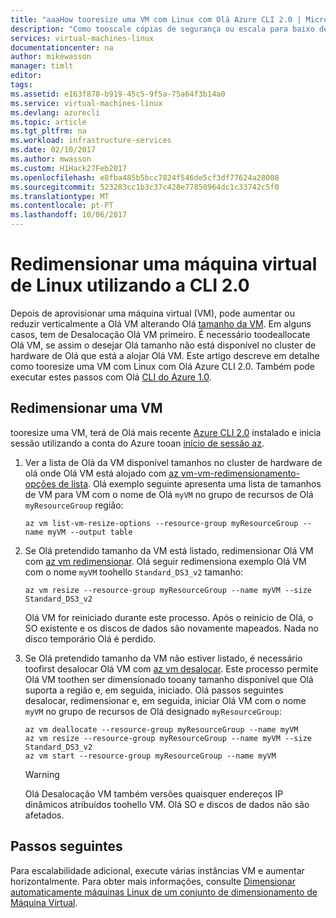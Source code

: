 ```yaml
---
title: "aaaHow tooresize uma VM com Linux com Olá Azure CLI 2.0 | Microsoft Docs"
description: "Como tooscale cópias de segurança ou escala para baixo de uma máquina virtual do Linux, alterando Olá tamanho da VM."
services: virtual-machines-linux
documentationcenter: na
author: mikewasson
manager: timlt
editor: 
tags: 
ms.assetid: e163f878-b919-45c5-9f5a-75a64f3b14a0
ms.service: virtual-machines-linux
ms.devlang: azurecli
ms.topic: article
ms.tgt_pltfrm: na
ms.workload: infrastructure-services
ms.date: 02/10/2017
ms.author: mwasson
ms.custom: H1Hack27Feb2017
ms.openlocfilehash: e8fba485b5bcc7824f546de5cf3df77624a28008
ms.sourcegitcommit: 523283cc1b3c37c428e77850964dc1c33742c5f0
ms.translationtype: MT
ms.contentlocale: pt-PT
ms.lasthandoff: 10/06/2017
---
```

# <a name="resize-a-linux-virtual-machine-using-cli-20"></a>Redimensionar uma máquina virtual de Linux utilizando a CLI 2.0

Depois de aprovisionar uma máquina virtual (VM), pode aumentar ou reduzir verticalmente a Olá VM alterando Olá [tamanho da VM][vm-sizes]. Em alguns casos, tem de Desalocação Olá VM primeiro. É necessário toodeallocate Olá VM, se assim o desejar Olá tamanho não está disponível no cluster de hardware de Olá que está a alojar Olá VM. Este artigo descreve em detalhe como tooresize uma VM com Linux com Olá Azure CLI 2.0. Também pode executar estes passos com Olá [CLI do Azure 1.0](change-vm-size-nodejs.md?toc=%2fazure%2fvirtual-machines%2flinux%2ftoc.json).

## <a name="resize-a-vm"></a>Redimensionar uma VM
tooresize uma VM, terá de Olá mais recente [Azure CLI 2.0](/cli/azure/install-az-cli2) instalado e inicia sessão utilizando a conta do Azure tooan [início de sessão az](/cli/azure/#login).

1. Ver a lista de Olá da VM disponível tamanhos no cluster de hardware de olá onde Olá VM está alojado com [az vm-vm-redimensionamento-opções de lista](/cli/azure/vm#list-vm-resize-options). Olá exemplo seguinte apresenta uma lista de tamanhos de VM para VM com o nome de Olá `myVM` no grupo de recursos de Olá `myResourceGroup` região:
   
    ```azurecli
    az vm list-vm-resize-options --resource-group myResourceGroup --name myVM --output table
    ```

2. Se Olá pretendido tamanho da VM está listado, redimensionar Olá VM com [az vm redimensionar](/cli/azure/vm#resize). Olá seguir redimensiona exemplo Olá VM com o nome `myVM` toohello `Standard_DS3_v2` tamanho:
   
    ```azurecli
    az vm resize --resource-group myResourceGroup --name myVM --size Standard_DS3_v2
    ```
   
    Olá VM for reiniciado durante este processo. Após o reinício de Olá, o SO existente e os discos de dados são novamente mapeados. Nada no disco temporário Olá é perdido.

3. Se Olá pretendido tamanho da VM não estiver listado, é necessário toofirst desalocar Olá VM com [az vm desalocar](/cli/azure/vm#deallocate). Este processo permite Olá VM toothen ser dimensionado tooany tamanho disponível que Olá suporta a região e, em seguida, iniciado. Olá passos seguintes desalocar, redimensionar e, em seguida, iniciar Olá VM com o nome `myVM` no grupo de recursos de Olá designado `myResourceGroup`:
   
    ```azurecli
    az vm deallocate --resource-group myResourceGroup --name myVM
    az vm resize --resource-group myResourceGroup --name myVM --size Standard_DS3_v2
    az vm start --resource-group myResourceGroup --name myVM
    ```
   
   > [!WARNING]
   > Olá Desalocação VM também versões quaisquer endereços IP dinâmicos atribuídos toohello VM. Olá SO e discos de dados não são afetados.

## <a name="next-steps"></a>Passos seguintes
Para escalabilidade adicional, execute várias instâncias VM e aumentar horizontalmente. Para obter mais informações, consulte [Dimensionar automaticamente máquinas Linux de um conjunto de dimensionamento de Máquina Virtual][scale-set]. 

<!-- links -->
[boot-diagnostics]: https://azure.microsoft.com/en-us/blog/boot-diagnostics-for-virtual-machines-v2/
[scale-set]: ../../virtual-machine-scale-sets/virtual-machine-scale-sets-linux-autoscale.md 
[vm-sizes]:sizes.md
